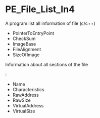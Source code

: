 # PE_File_List_In4

A program list all information of file (c/c++)
   - PointerToEntryPoint
   - CheckSum
   - ImageBase
   - FileAlignment
   - SizeOfImage
 
  
Information about all sections of the file

:
   - Name
   - Characteristics
   - RawAddress
   - RawSize
   - VirtualAddress
   - VirtualSize
